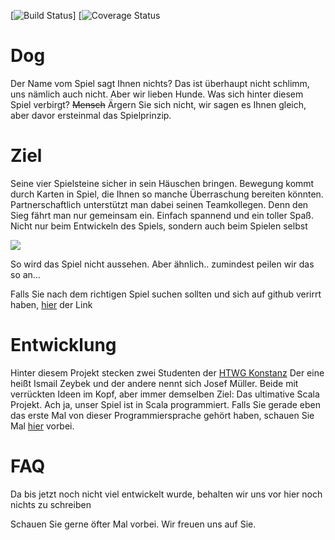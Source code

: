 [![Build Status](https://travis-ci.org/Akkarin007/Dog.svg?branch=master)]
[![Coverage Status](https://coveralls.io/repos/github/Akkarin007/Dog/badge.svg?branch=BoardMap)


# Dog

Der Name vom Spiel sagt Ihnen nichts? Das ist überhaupt nicht schlimm, uns nämlich auch nicht. Aber wir lieben Hunde.
Was sich hinter diesem Spiel verbirgt? ~~Mensch~~ Ärgern Sie sich nicht, wir sagen es Ihnen gleich, aber davor ersteinmal das Spielprinzip.

# Ziel
Seine vier Spielsteine sicher in sein Häuschen bringen.
Bewegung kommt durch Karten in Spiel, die Ihnen so manche Überraschung bereiten könnten. 
Partnerschaftlich unterstützt man dabei seinen Teamkollegen. 
Denn den Sieg fährt man nur gemeinsam ein. Einfach spannend und ein toller Spaß. Nicht nur beim Entwickeln des Spiels, sondern auch beim Spielen selbst

![](https://m.media-amazon.com/images/S/aplus-media/sota/13d96b0d-69da-4451-b067-fc6117bc197c._SR970,300_.png)

So wird das Spiel nicht aussehen. Aber ähnlich.. zumindest peilen wir das so an...

Falls Sie nach dem richtigen Spiel suchen sollten und sich auf github verirrt haben, [hier](https://www.amazon.de/Schmidt-Spiele-49201-Dog/dp/B01INZMDM6 "Hier dürfen Sie klicken") der Link

# Entwicklung

Hinter diesem Projekt stecken zwei Studenten der [HTWG Konstanz](https://www.htwg-konstanz.de/ "Keine Angst, die Seite beißt nicht")
Der eine heißt Ismail Zeybek und der andere nennt sich Josef Müller. Beide mit verrückten Ideen im Kopf, aber immer demselben Ziel: Das ultimative Scala Projekt. Ach ja, unser Spiel ist in Scala programmiert. Falls Sie gerade eben das erste Mal von dieser Programmiersprache gehört haben, schauen Sie Mal [hier](https://www.scala-lang.org/ "Ist klickbar, vertrauen Sie uns") vorbei.

# FAQ

Da bis jetzt noch nicht viel entwickelt wurde, behalten wir uns vor hier noch nichts zu schreiben

Schauen Sie gerne öfter Mal vorbei. Wir freuen uns auf Sie.
